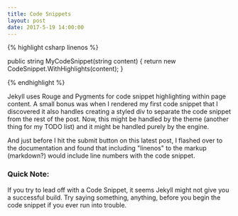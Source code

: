 ```yaml
---
title: Code Snippets
layout: post
date: 2017-5-19 14:00:00
---
```




{% highlight csharp linenos %}

   public string MyCodeSnippet(string content)
   {
      return new CodeSnippet.WithHighlights(content);
   }

{% endhighlight %}

Jekyll uses Rouge and Pygments for code snippet highlighting within page content.  A small bonus was when I rendered my first code snippet that I discovered it also handles creating a styled div to separate the code snippet from the rest of the post.  Now, this might be handled by the theme (another thing for my TODO list) and it might be handled purely by the engine.

And just before I hit the submit button on this latest post, I flashed over to the documentation and found that including "linenos" to 
the markup (markdown?) would include line numbers with the code snippet.

### Quick Note:
If you try to lead off with a Code Snippet, it seems Jekyll might not give you a successful build.  Try saying something, anything, before you begin the code snippet if you ever run into trouble.
